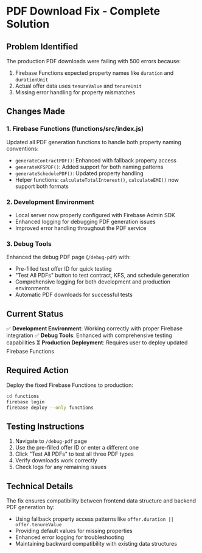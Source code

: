 # PDF Download Fix - Complete Solution

## Problem Identified
The production PDF downloads were failing with 500 errors because:
1. Firebase Functions expected property names like `duration` and `durationUnit`
2. Actual offer data uses `tenureValue` and `tenureUnit`
3. Missing error handling for property mismatches

## Changes Made

### 1. Firebase Functions (functions/src/index.js)
Updated all PDF generation functions to handle both property naming conventions:
- `generateContractPDF()`: Enhanced with fallback property access
- `generateKFSPDF()`: Added support for both naming patterns
- `generateSchedulePDF()`: Updated property handling
- Helper functions: `calculateTotalInterest()`, `calculateEMI()` now support both formats

### 2. Development Environment
- Local server now properly configured with Firebase Admin SDK
- Enhanced logging for debugging PDF generation issues
- Improved error handling throughout the PDF service

### 3. Debug Tools
Enhanced the debug PDF page (`/debug-pdf`) with:
- Pre-filled test offer ID for quick testing
- "Test All PDFs" button to test contract, KFS, and schedule generation
- Comprehensive logging for both development and production environments
- Automatic PDF downloads for successful tests

## Current Status
✅ **Development Environment**: Working correctly with proper Firebase integration
✅ **Debug Tools**: Enhanced with comprehensive testing capabilities
⏳ **Production Deployment**: Requires user to deploy updated Firebase Functions

## Required Action
Deploy the fixed Firebase Functions to production:

```bash
cd functions
firebase login
firebase deploy --only functions
```

## Testing Instructions
1. Navigate to `/debug-pdf` page
2. Use the pre-filled offer ID or enter a different one
3. Click "Test All PDFs" to test all three PDF types
4. Verify downloads work correctly
5. Check logs for any remaining issues

## Technical Details
The fix ensures compatibility between frontend data structure and backend PDF generation by:
- Using fallback property access patterns like `offer.duration || offer.tenureValue`
- Providing default values for missing properties
- Enhanced error logging for troubleshooting
- Maintaining backward compatibility with existing data structures